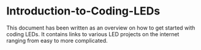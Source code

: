# Introduction-to-Coding-LEDs
This document has been written as an overview on how to get started with coding LEDs. It contains links to various LED projects on the internet ranging from easy to more complicated.
